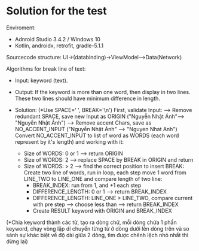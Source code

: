 # Solution for the test
Enviroment:
+ Adnroid Studio 3.4.2 / Windows 10
+ Kotlin, androidx, retrofit, gradle-5.1.1

Sourcecode structure:
UI->(databinding)->ViewModel-->Data(Network)

Algorithms for break line of text:
- Input: keyword (text).
- Output: If the keyword is more than one word, then display in two lines. These two lines should have minimum difference in length.

- Solution:
 (*Use SPACE=' ', BREAK='\n')
  First, validate Input:
    --> Remove redundant SPACE, save new Input as ORIGIN ("Nguyễn     Nhật Ánh"--> "Nguyễn Nhật Ánh")
    --> Remove accent Chars, save as NO_ACCENT_INPUT ("Nguyễn Nhật Ánh" --> "Nguyen Nhat Anh")
  Convert NO_ACCENT_INPUT to list of word as WORDS (each word represent by it's length) and working with it:
  + Size of WORDS: 0 or 1 --> return ORIGIN
  + Size of WORDS: 2 --> replace SPACE by BREAK in ORIGIN and return
  + Size of WORDS: > 2 
    --> find the correct position to insert BREAK:
     Create two line of words, run in loop, each step move 1 word from LINE_TWO to LINE_ONE and compare length of two line:
     + BREAK_INDEX: run from 1, and +1 each step
     + DIFFERENCE_LENGTH: 0 or 1 --> return BREAK_INDEX
     + DIFFERENCE_LENGTH: LINE_ONE > LINE_TWO, 
       compare current with pre step --> choose less than --> return BREAK_INDEX
     + Create RESULT keyword with ORIGIN and BREAK_INDEX
     
(*Chia keyword thành các từ, tạo ra dòng chữ, mỗi dòng chứa 1 phần keyword, chạy vòng lặp di chuyển từng từ ở dòng dưới lên dòng trên và so sánh sự khác biệt về độ dài giữa 2 dòng, tìm được chênh lệch nhỏ nhất thì dừng lại)
    
